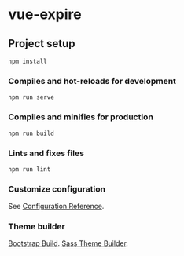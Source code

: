 # vue-expire

## Project setup
```
npm install
```

### Compiles and hot-reloads for development
```
npm run serve
```

### Compiles and minifies for production
```
npm run build
```

### Lints and fixes files
```
npm run lint
```

### Customize configuration
See [Configuration Reference](https://cli.vuejs.org/config/).

### Theme builder
[Bootstrap Build](https://bootstrap.build/app).
[Sass Theme Builder](https://themebuilder.telerik.com/kendo-vue-ui).

